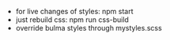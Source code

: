 * for live changes of styles: npm start
* just rebuild css: npm run css-build
* override bulma styles through mystyles.scss